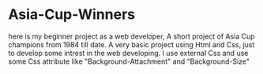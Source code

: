 # Asia-Cup-Winners
here is my beginner project as a web developer, A short project of Asia Cup champions from 1984 till date.
A very basic project using Html and Css, just to develop some intrest in the web developing. 
I use external Css and use some Css attribute like "Background-Attachment" and "Background-Size"
